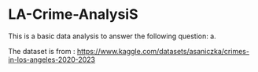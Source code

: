 # LA-Crime-AnalysiS
This is a basic data analysis to answer the following question:
a. 

The dataset is from : https://www.kaggle.com/datasets/asaniczka/crimes-in-los-angeles-2020-2023
